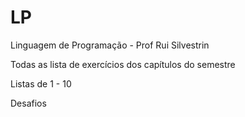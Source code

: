 # LP
Linguagem de Programação - Prof Rui Silvestrin

Todas as lista de exercícios dos capítulos do semestre

Listas de 1 - 10

Desafios

